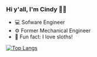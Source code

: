 ### Hi y'all, I'm Cindy 👋🤠

- 💻 Sofware Engineer
- ⚙️ Former Mechanical Engineer
- 🦥 Fun fact: I love sloths! 

<!--
Connect with me:
<br />
<a href="https://www.linkedin.com/in/jiang-cindy/">
  <img alt="Linkedin" width="100px" src="https://img.shields.io/badge/linkedin-%230077B5.svg?style=for-the-badge&logo=linkedin&logoColor=white" />
</a>
<a href="mailto:cindyj301@gmail.com?subject=Howdy Cindy!">
  <img alt="Gmail" height="25px" width="100px" src="https://img.shields.io/badge/Gmail-D14836?style=for-the-badge&logo=gmail&logoColor=white" />
</a>
-->

[![Top Langs](https://github-readme-stats.vercel.app/api/top-langs/?username=cindyj301&layout=compact&hide=css,scss)](https://github.com/cindyj301)

<!--
**cindyj301/cindyj301** is a ✨ _special_ ✨ repository because its `README.md` (this file) appears on your GitHub profile.

Here are some ideas to get you started:

- 🔭 I’m currently working on ...
- 🌱 I’m currently learning ...
- 👯 I’m looking to collaborate on ...
- 🤔 I’m looking for help with ...
- 💬 Ask me about ...
- 📫 How to reach me: ...
- 😄 Pronouns: ...
- ⚡ Fun fact: ...
-->
